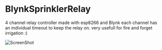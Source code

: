 # BlynkSprinklerRelay

4 channel relay controller made with esp8266 and Blynk
each channel has an individual timeout to keep the relay on. very usefull for fire and forget irrigation :)

![ScreenShot](http://i.imgur.com/BlGp5sB.png)
